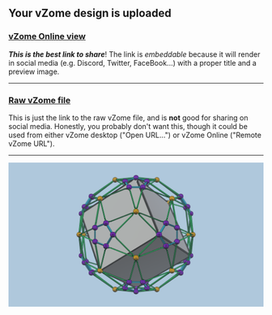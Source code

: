 ## Your vZome design is uploaded

### [vZome Online view][embed]

***This is the best link to share***!  The link is *embeddable* because it will render in social media (e.g. Discord, Twitter, FaceBook...) with a proper title and a preview image.

---

### [Raw vZome file][raw]

This is just the link to the raw vZome file, and is **not** good for
sharing on social media.
Honestly, you probably don't want this, though it could be used from either
vZome desktop ("Open URL...") or vZome Online ("Remote vZome URL").

---

![Image](<OneOfTwentyCubesInConvexHull.png>)


[embed]: <https://vzome.com/app/embed.py?url=https://raw.githubusercontent.com/david-hall/vzome-sharing/main/2021/11/09/00-26-38-OneOfTwentyCubesInConvexHull/OneOfTwentyCubesInConvexHull.vZome>
[raw]: <https://raw.githubusercontent.com/david-hall/vzome-sharing/main/2021/11/09/00-26-38-OneOfTwentyCubesInConvexHull/OneOfTwentyCubesInConvexHull.vZome>
